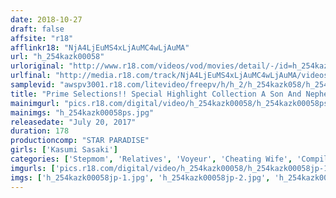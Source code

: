 ```yaml
---
date: 2018-10-27
draft: false
affsite: "r18"
afflinkr18: "NjA4LjEuMS4xLjAuMC4wLjAuMA"
url: "h_254kazk00058"
urloriginal: "http://www.r18.com/videos/vod/movies/detail/-/id=h_254kazk00058"
urlfinal: "http://media.r18.com/track/NjA4LjEuMS4xLjAuMC4wLjAuMA/videos/vod/movies/detail/-/id=h_254kazk00058"
samplevid: "awspv3001.r18.com/litevideo/freepv/h/h_2/h_254kazk058/h_254kazk058_dmb_w.mp4"
title: "Prime Selections!! Special Highlight Collection A Son And Nephew Plan To Fuck Their Mother In Law And Aunt 180 Minutes"
mainimgurl: "pics.r18.com/digital/video/h_254kazk00058/h_254kazk00058ps.jpg"
mainimgs: "h_254kazk00058ps.jpg"
releasedate: "July 20, 2017"
duration: 178
productioncomp: "STAR PARADISE"
girls: ['Kasumi Sasaki']
categories: ['Stepmom', 'Relatives', 'Voyeur', 'Cheating Wife', 'Compilation', 'Hi-Def']
imgurls: ['pics.r18.com/digital/video/h_254kazk00058/h_254kazk00058jp-1.jpg', 'pics.r18.com/digital/video/h_254kazk00058/h_254kazk00058jp-2.jpg', 'pics.r18.com/digital/video/h_254kazk00058/h_254kazk00058jp-3.jpg', 'pics.r18.com/digital/video/h_254kazk00058/h_254kazk00058jp-4.jpg', 'pics.r18.com/digital/video/h_254kazk00058/h_254kazk00058jp-5.jpg', 'pics.r18.com/digital/video/h_254kazk00058/h_254kazk00058jp-6.jpg', 'pics.r18.com/digital/video/h_254kazk00058/h_254kazk00058jp-7.jpg', 'pics.r18.com/digital/video/h_254kazk00058/h_254kazk00058jp-8.jpg', 'pics.r18.com/digital/video/h_254kazk00058/h_254kazk00058jp-9.jpg', 'pics.r18.com/digital/video/h_254kazk00058/h_254kazk00058jp-10.jpg', 'pics.r18.com/digital/video/h_254kazk00058/h_254kazk00058jp-11.jpg', 'pics.r18.com/digital/video/h_254kazk00058/h_254kazk00058jp-12.jpg', 'pics.r18.com/digital/video/h_254kazk00058/h_254kazk00058jp-13.jpg', 'pics.r18.com/digital/video/h_254kazk00058/h_254kazk00058jp-14.jpg', 'pics.r18.com/digital/video/h_254kazk00058/h_254kazk00058jp-15.jpg', 'pics.r18.com/digital/video/h_254kazk00058/h_254kazk00058jp-16.jpg', 'pics.r18.com/digital/video/h_254kazk00058/h_254kazk00058jp-17.jpg', 'pics.r18.com/digital/video/h_254kazk00058/h_254kazk00058jp-18.jpg', 'pics.r18.com/digital/video/h_254kazk00058/h_254kazk00058jp-19.jpg', 'pics.r18.com/digital/video/h_254kazk00058/h_254kazk00058jp-20.jpg']
imgs: ['h_254kazk00058jp-1.jpg', 'h_254kazk00058jp-2.jpg', 'h_254kazk00058jp-3.jpg', 'h_254kazk00058jp-4.jpg', 'h_254kazk00058jp-5.jpg', 'h_254kazk00058jp-6.jpg', 'h_254kazk00058jp-7.jpg', 'h_254kazk00058jp-8.jpg', 'h_254kazk00058jp-9.jpg', 'h_254kazk00058jp-10.jpg', 'h_254kazk00058jp-11.jpg', 'h_254kazk00058jp-12.jpg', 'h_254kazk00058jp-13.jpg', 'h_254kazk00058jp-14.jpg', 'h_254kazk00058jp-15.jpg', 'h_254kazk00058jp-16.jpg', 'h_254kazk00058jp-17.jpg', 'h_254kazk00058jp-18.jpg', 'h_254kazk00058jp-19.jpg', 'h_254kazk00058jp-20.jpg']
---
```

